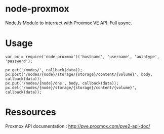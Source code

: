 node-proxmox
============

NodeJs Module to interract with Proxmox VE API. Full async.

Usage
============
```
var px = require('node-proxmox')('hostname', 'username', 'authtype', 'password');

px.get('/nodes/', callback(data));
px.post('/nodes/{node}/storage/{storage}/content/{volume}', body, callback(data));
px.put('/nodes/{node}/dns', body, callback(data));
px.del('/nodes/{node}/storage/{storage}/content/{volume}', callback(data));
```

Ressources
============

Proxmox API documentation : http://pve.proxmox.com/pve2-api-doc/